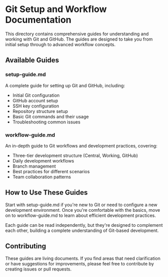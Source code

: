 # Git Setup and Workflow Documentation

This directory contains comprehensive guides for understanding and working with Git and GitHub. The guides are designed to take you from initial setup through to advanced workflow concepts.

## Available Guides

### setup-guide.md
A complete guide for setting up Git and GitHub, including:
- Initial Git configuration
- GitHub account setup
- SSH key configuration
- Repository structure setup
- Basic Git commands and their usage
- Troubleshooting common issues

### workflow-guide.md
An in-depth guide to Git workflows and development practices, covering:
- Three-tier development structure (Central, Working, GitHub)
- Daily development workflows
- Branch management
- Best practices for different scenarios
- Team collaboration patterns

## How to Use These Guides

Start with setup-guide.md if you're new to Git or need to configure a new development environment. Once you're comfortable with the basics, move on to workflow-guide.md to learn about efficient development practices.

Each guide can be read independently, but they're designed to complement each other, building a complete understanding of Git-based development.

## Contributing

These guides are living documents. If you find areas that need clarification or have suggestions for improvements, please feel free to contribute by creating issues or pull requests.

